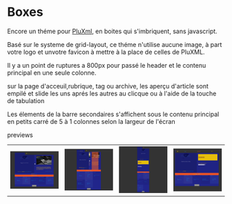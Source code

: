 # Boxes
Encore un théme pour <a href="https//pluxml.org">PluXml</a>, en boites qui s'imbriquent, sans javascript.

Basé sur le systeme de grid-layout, ce théme n'utilise aucune image, à part votre logo et unvotre favicon à mettre à la place de celles de PluXML.

Il y a un point de ruptures a 800px pour passé le header et le contenu principal en une seule colonne.

sur la page d'acceuil,rubrique, tag ou archive, les aperçu d'article sont empilé et slide les uns aprés les autres au clicque ou à l'aide de la touche de tabulation

Les élements de la barre secondaires s'affichent sous le contenu principal en petits carré de 5 à 1 colonnes selon la largeur de l'écran

previews
<table>
<tr>
<th><img src="https://github.com/gcyrillus/Boxes/blob/main/preview.png"></th>
<th><img src="https://github.com/gcyrillus/Boxes/blob/main/glisse.png"></th>
<th><img src="https://github.com/gcyrillus/Boxes/blob/main/small.png"></th>
<th><img src="https://github.com/gcyrillus/Boxes/blob/main/static.png"></th>
</tr>
</table>
